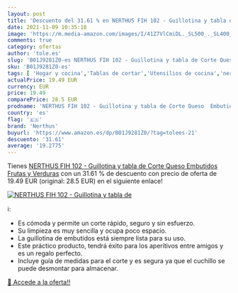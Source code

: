 ```yaml
---
layout: post
title: 'Descuento del 31.61 % en NERTHUS FIH 102 - Guillotina y tabla de '
date: 2021-11-09 10:35:18
image: 'https://m.media-amazon.com/images/I/41Z7VlCmiDL._SL500_._SL400_.jpg'
comments: true
category: ofertas
author: 'tole.es'
slug: 'B01J9281Z0-es NERTHUS FIH 102 - Guillotina y tabla de Corte Queso...'
sku: 'B01J9281Z0-es'
tags: [ 'Hogar y cocina','Tablas de cortar','Utensilios de cocina','nerthus','queso', ]
actualPrice: 19.49 EUR
currency: EUR
price: 19.49
comparePrice: 28.5 EUR
prodname: 'NERTHUS FIH 102 - Guillotina y tabla de Corte Queso  Embutidos  Frutas y Verduras'
country: 'es'
flag: '🇪🇸'
brand: 'Nerthus'
buyurl: 'https://www.amazon.es/dp/B01J9281Z0/?tag=tolees-21'
descuento: '31.61'
average: '19.2775'
---
```


Tienes [NERTHUS FIH 102 - Guillotina y tabla de Corte Queso  Embutidos  Frutas y Verduras](https://www.amazon.es/dp/B01J9281Z0/?tag=tolees-21) con un 31.61 % de descuento con precio de oferta de 19.49 EUR (original: 28.5 EUR) en el siguiente enlace!

[![NERTHUS FIH 102 - Guillotina y tabla de ](https://m.media-amazon.com/images/I/41Z7VlCmiDL._SL500_._SL400_.jpg)](https://www.amazon.es/dp/B01J9281Z0/?tag=tolees-21)

ℹ️:

- Es cómoda y permite un corte rápido, seguro y sin esfuerzo.
- Su limpieza es muy sencilla y ocupa poco espacio.
- La guillotina de embutidos está siempre lista para su uso.
- Este práctico producto, tendrá éxito para los aperitivos entre amigos y es un regalo perfecto.
- Incluye guía de medidas para el corte y es segura ya que el cuchillo se puede desmontar para almacenar.

[🛒 Accede a la oferta!!](https://www.amazon.es/dp/B01J9281Z0/?tag=tolees-21)
